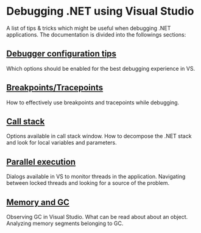 
Debugging .NET using Visual Studio
==================================

A list of tips & tricks which might be useful when debugging .NET applications. The documentation is divided into the followings sections:

## [Debugger configuration tips](vs-configuration-tips.md) ##

Which options should be enabled for the best debugging experience in VS.

## [Breakpoints/Tracepoints](vs-breakpoints.md) ##

How to effectively use breakpoints and tracepoints while debugging.

## [Call stack](vs-call-stack.md) ##

Options available in call stack window. How to decompose the .NET stack and look for local variables and parameters.

## [Parallel execution](vs-parallel-code.md) ##

Dialogs available in VS to monitor threads in the application. Navigating between locked threads and looking for a source of the problem.

## [Memory and GC](vs-memory-gc.md) ##

Observing GC in Visual Studio. What can be read about about an object. Analyzing memory segments belonging to GC.

